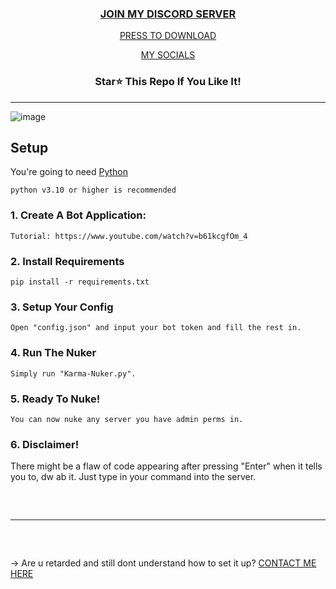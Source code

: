 
<h3 align="center">
<a href="https://discord.gg/uPVEtUBTYg">JOIN MY DISCORD SERVER</a>
</h3>

<p align="center">
<a href="https://github.com/dtbSSL/Karma-Nuker/releases/download/Karma-Nuker/Karma-Nuker.rar">PRESS TO DOWNLOAD</a>
<p align="center">
<a href="https://guns.lol/ssl">MY SOCIALS</a>
</p>
<h3 align="center">
Star⭐ This Repo If You Like It!
</h3>
 
---
![image](https://cdn.discordapp.com/attachments/1148327421431517366/1151594761602478254/image.png)

## Setup

You're going to need [Python](https://www.python.org/downloads/) 
```sh-session
python v3.10 or higher is recommended
```

### 1. Create A Bot Application:
```
Tutorial: https://www.youtube.com/watch?v=b61kcgfOm_4
```
### 2. Install Requirements
```
pip install -r requirements.txt
```
### 3. Setup Your Config
```
Open "config.json" and input your bot token and fill the rest in. 
```
### 4. Run The Nuker
```
Simply run "Karma-Nuker.py". 
```
### 5. Ready To Nuke!
```
You can now nuke any server you have admin perms in. 
```
### 6. Disclaimer!
There might be a flaw of code appearing after pressing "Enter" when it tells you to, dw ab it. Just type in your command into the server. 

<hr style="border-radius: 2%; margin-top: 60px; margin-bottom: 60px;" noshade="" size="20" width="100%">

→ Are u retarded and still dont understand how to set it up? [CONTACT ME HERE](https://guns.lol/law)

 
